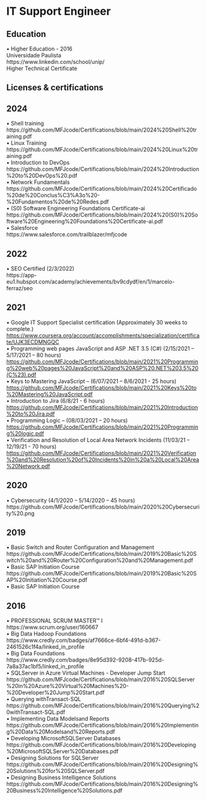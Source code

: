 # IT Support Engineer 

<h2>Education</h2>
• Higher Education - 2016<br />
Universidade Paulista<br />
https://www.linkedin.com/school/unip/<br />
Higher Technical Certificate<br /> 

<h2> Licenses &amp; certifications </h2>

<h2> 2024 </h2>
•	Shell training <br />
https://github.com/MFJcode/Certifications/blob/main/2024%20Shell%20training.pdf <br />
•	Linux Training <br />
https://github.com/MFJcode/Certifications/blob/main/2024%20Linux%20training.pdf <br />
•	Introduction to DevOps <br />
https://github.com/MFJcode/Certifications/blob/main/2024%20Introduction%20to%20DevOps%20.pdf <br />
•	Network Fundamentals <br />
https://github.com/MFJcode/Certifications/blob/main/2024%20Certificado%20de%20Conclus%C3%A3o%20-%20Fundamentos%20de%20Redes.pdf <br />
•	(S0) Software Engineering Foundations Certificate-ai <br />
https://github.com/MFJcode/Certifications/blob/main/2024%20(S0)%20Software%20Engineering%20Foundations%20Certificate-ai.pdf <br />
•	Salesforce <br />
https://www.salesforce.com/trailblazer/mfjcode




<h2> 2022 </h2>
•	SEO Certified (2/3/2022) <br />
https://app-eu1.hubspot.com/academy/achievements/bv9cdydf/en/1/marcelo-ferraz/seo<br />

<h2> 2021 </h2>

•	Google IT Support Specialist certification (Approximately 30 weeks to complete.)<br />
https://www.coursera.org/account/accomplishments/specialization/certificate/UJK3ECDMNGQC <br />
•	Programming web pages JavaScript and ASP .NET 3.5 (C#) (2/15/2021 – 5/17/2021 – 80 hours) <br />
https://github.com/MFJcode/Certifications/blob/main/2021%20Programming%20web%20pages%20JavaScript%20and%20ASP%20.NET%203.5%20(C%23).pdf <br />
•	Keys to Mastering JavaScript – (6/07/2021 – 8/6/2021 - 25 hours) <br />
https://github.com/MFJcode/Certifications/blob/main/2021%20Keys%20to%20Mastering%20JavaScript.pdf <br />
• Introduction to Jira (6/8/21 - 6 hours) <br />
https://github.com/MFJcode/Certifications/blob/main/2021%20Introduction%20to%20Jira.pdf <br />
•	Programming Logic – (08/03/2021 – 20 hours) <br />
https://github.com/MFJcode/Certifications/blob/main/2021%20Programming%20logic.pdf <br />
•	Verification and Resolution of Local Area Network Incidents (11/03/21 – 12/19/21 - 70 hours) <br />
https://github.com/MFJcode/Certifications/blob/main/2021%20Verification%20and%20Resolution%20of%20Incidents%20in%20a%20Local%20Area%20Network.pdf <br />

<h2> 2020 </h2>
•	Cybersecurity (4/1/2020 – 5/14/2020 – 45 hours) <br />
https://github.com/MFJcode/Certifications/blob/main/2020%20Cybersecurity%20.png <br />

<h2> 2019 </h2>
•	Basic Switch and Router Configuration and Management <br />
https://github.com/MFJcode/Certifications/blob/main/2019%20Basic%20Switch%20and%20Router%20Configuration%20and%20Management.pdf <br />
•	Basic SAP Initiation Course <br />
https://github.com/MFJcode/Certifications/blob/main/2019%20Basic%20SAP%20Initiation%20Course.pdf <br />
•	Basic SAP Initiation Course <br />

<h2> 2016 </h2>
•	PROFESSIONAL SCRUM MASTER™ I<br />
https://www.scrum.org/user/160667<br />
• Big Data Hadoop Foundations<br />
https://www.credly.com/badges/af7666ce-6bf4-491d-b367-2461526c1f4a/linked_in_profile<br />
• Big Data Foundations<br />
https://www.credly.com/badges/8e95d392-9208-417b-925d-7a8a37ac1bf5/linked_in_profile<br />
• SQLServer in Azure Virtual Machines - Developer Jump Start <br />
https://github.com/MFJcode/Certifications/blob/main/2016%20SQLServer%20in%20Azure%20Virtual%20Machines%20-%20Developer%20Jump%20Start.pdf <br />
• Querying withTransact-SQL <br />
https://github.com/MFJcode/Certifications/blob/main/2016%20Querying%20withTransact-SQL.pdf <br />
• Implementing Data Modelsand Reports<br />
https://github.com/MFJcode/Certifications/blob/main/2016%20Implementing%20Data%20Modelsand%20Reports.pdf <br />
• Developing MicrosoftSQLServer Databases<br />
https://github.com/MFJcode/Certifications/blob/main/2016%20Developing%20MicrosoftSQLServer%20Databases.pdf <br />
• Designing Solutions for SQLServer<br />
https://github.com/MFJcode/Certifications/blob/main/2016%20Designing%20Solutions%20for%20SQLServer.pdf <br />
• Designing Business Intelligence Solutions<br />
https://github.com/MFJcode/Certifications/blob/main/2016%20Designing%20Business%20Intelligence%20Solutions.pdf <br />











